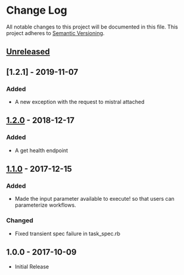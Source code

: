 # Change Log

All notable changes to this project will be documented in this file.
This project adheres to [Semantic Versioning](http://semver.org/).

## [Unreleased]

## [1.2.1] - 2019-11-07

### Added
- A new exception with the request to mistral attached

## [1.2.0] - 2018-12-17

### Added
- A get health endpoint

## [1.1.0] - 2017-12-15

### Added
- Made the input parameter available to execute! so that users can parameterize workflows.

### Changed
- Fixed transient spec failure in task_spec.rb

## 1.0.0 - 2017-10-09

* Initial Release

[Unreleased]: https://github.com/civisanalytics/mistral_client/compare/v1.2.0...HEAD
[1.2.0]: https://github.com/civisanalytics/mistral_client/compare/v1.1.0...v1.2.0
[1.1.0]: https://github.com/civisanalytics/mistral_client/compare/v1.0.0...v1.1.0
